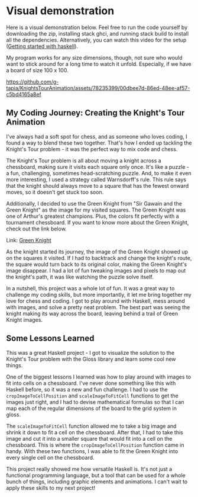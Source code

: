 # Visual demonstration
Here is a visual demonstration below. Feel free to run the code yourself by downloading the zip, installing stack ghci, and running stack build to install all the dependencies. Alternatively, you can watch this video for the setup ([Getting started with haskell](https://www.youtube.com/watch?v=YNkMcNM0dJI)). 

My program works for any size dimensions, though, not sure who would want to stick around for a long time to watch it unfold. Especially, if we have a board of size 100 x 100.

https://github.com/g-tapia/KnightsTourAnimation/assets/78235399/00dbee7d-86ed-48ee-af57-c5bd4165a8ef



## My Coding Journey: Creating the Knight's Tour Animation
I've always had a soft spot for chess, and as someone who loves coding, I found a way to blend these two together. That's how I ended up tackling the Knight's Tour problem - it was the perfect way to mix code and chess.

The Knight's Tour problem is all about moving a knight across a chessboard, making sure it visits each square only once. It's like a puzzle - a fun, challenging, sometimes head-scratching puzzle. And, to make it even more interesting, I used a strategy called Warnsdorff's rule. This rule says that the knight should always move to a square that has the fewest onward moves, so it doesn't get stuck too soon.

Additionally, I decided to use the Green Knight from "Sir Gawain and the Green Knight" as the image for my visited squares. The Green Knight was one of Arthur's greatest champions. Plus, the colors fit perfectly with a tournament chessboard. If you want to know more about the Green Knight, check out the link below.

Link: [Green Knight](https://en.wikipedia.org/wiki/Green_Knight)

As the knight started its journey, the image of the Green Knight showed up on the squares it visited. If I had to backtrack and change the knight's route, the square would turn back to its original color, making the Green Knight's image disappear. I had a lot of fun tweaking images and pixels to map out the knight's path, it was like watching the puzzle solve itself.

In a nutshell, this project was a whole lot of fun. It was a great way to challenge my coding skills, but more importantly, it let me bring together my love for chess and coding. I got to play around with Haskell, mess around with images, and solve a pretty neat problem. The best part was seeing the knight making its way across the board, leaving behind a trail of Green Knight images.

## Some Lessons Learned

This was a great Haskell project - I got to visualize the solution to the Knight's Tour problem with the Gloss library and learn some cool new things.

One of the biggest lessons I learned was how to play around with images to fit into cells on a chessboard. I've never done something like this with Haskell before, so it was a new and fun challenge. I had to use the `cropImageToCellPosition` and `scaleImageToFitCell` functions to get the images just right, and I had to devise mathematical formulas so that I can map each of the regular dimensions of the board to the grid system in gloss.

The `scaleImageToFitCell` function allowed me to take a big image and shrink it down to fit a cell on the chessboard. After that, I had to take this image and cut it into a smaller square that would fit into a cell on the chessboard. This is where the `cropImageToCellPosition` function came in handy. With these two functions, I was able to fit the Green Knight into every single cell on the chessboard.

This project really showed me how versatile Haskell is. It's not just a functional programming language, but a tool that can be used for a whole bunch of things, including graphic elements and animations. I can't wait to apply these skills to my next project!
